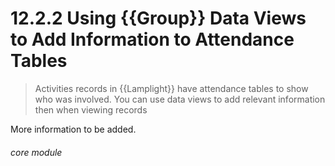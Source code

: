 #    12.2.2 Using {{Group}} Data Views to Add Information to Attendance Tables

> Activities records in {{Lamplight}} have attendance tables to show who was involved. You can use data views to add relevant information then when viewing records

More information to be added. 


###### core module
